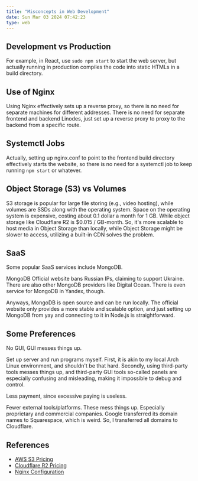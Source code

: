 ```yaml
---
title: "Misconcepts in Web Development"
date: Sun Mar 03 2024 07:42:23
type: web
---
```

## Development vs Production

For example, in React, use `sudo npm start` to start the web server, but
actually running in production compiles the code into static HTMLs in a
build directory.

## Use of Nginx

Using Nginx effectively sets up a reverse proxy, so there is no need for
separate machines for different addresses. There is no need for separate
frontend and backend Linodes, just set up a reverse proxy to proxy to
the backend from a specific route.

## Systemctl Jobs

Actually, setting up nginx.conf to point to the frontend build directory
effectively starts the website, so there is no need for a systemctl job
to keep running `npm start` or whatever.

## Object Storage (S3) vs Volumes

S3 storage is popular for large file storing (e.g., video hosting),
while volumes are SSDs along with the operating system. Space on the
operating system is expensive, costing about 0.1 dollar a month for 1
GB. While object storage like Cloudflare R2 is \$0.015 / GB-month. So,
it's more scalable to host media in Object Storage than locally, while
Object Storage might be slower to access, utilizing a built-in CDN
solves the problem.

## SaaS

Some popular SaaS services include MongoDB.

MongoDB Official website bans Russian IPs, claiming to support Ukraine.
There are also other MongoDB providers like Digital Ocean. There is even
service for MongoDB in Yandex, though.

Anyways, MongoDB is open source and can be run locally. The official
website only provides a more stable and scalable option, and just
setting up MongoDB from yay and connecting to it in Node.js is
straightforward.

## Some Preferences

No GUI, GUI messes things up.

Set up server and run programs myself. First, it is akin to my local
Arch Linux environment, and shouldn't be that hard. Secondly, using
third-party tools messes things up, and third-party GUI tools so-called
panels are especially confusing and misleading, making it impossible to
debug and control.

Less payment, since excessive paying is useless.

Fewer external tools/platforms. These mess things up. Especially
proprietary and commercial companies. Google transferred its domain
names to Squarespace, which is weird. So, I transferred all domains to
Cloudflare.

## References

- [AWS S3 Pricing](https://aws.amazon.com/s3/pricing/)
- [Cloudflare R2 Pricing](https://www.cloudflare.com/products/r2/)
- [Nginx Configuration](https://wiki.archlinux.org/title/nginx/)


